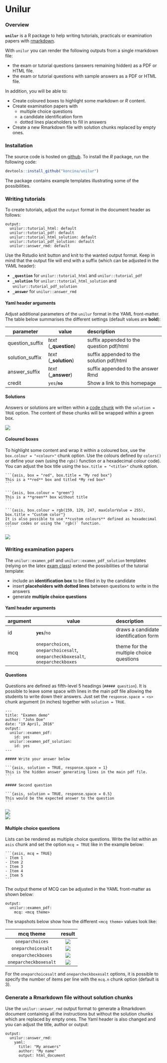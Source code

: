 Unilur
================

### Overview

**`unilur`** is a R package to help writing tutorials, practicals or examination papers with [rmarkdown](http://rmarkdown.rstudio.com/).

With `unilur` you can render the following outputs from a single rmarkdown file:

-   the exam or tutorial questions (answers remaining hidden) as a PDF or HTML file.
-   the exam or tutorial questions with sample answers as a PDF or HTML file.

In addition, you will be able to:

-   Create coloured boxes to highlight some markdown or *R* content.
-   Create examination papers with
    -   multiple choice questions
    -   a candidate identification form
    -   dotted lines placeholders to fill in answers
-   Create a new Rmarkdown file with solution chunks replaced by empty ones.

### Installation

The source code is hosted on [github](https://github.com/koncina/unilur). To install the *R* package, run the following code:

``` r
devtools::install_github("koncina/unilur")
```

The package contains example templates illustrating some of the possibilities.

### Writing tutorials

To create tutorials, adjust the `output` format in the document header as follows:

    output:
      unilur::tutorial_html: default
      unilur::tutorial_pdf: default
      unilur::tutorial_html_solution: default
      unilur::tutorial_pdf_solution: default
      unilur::answer_rmd: default

Use the Rstudio knit button and knit to the wanted output format. Keep in mind that the output file will end with a suffix (which can be adjusted in the YAML header):

-   **`_question`** for `unilur::tutorial_html` and `unilur::tutorial_pdf`
-   **`_solution`** for `unilur::tutorial_html_solution` and `unilur::tutorial_pdf_solution`
-   **`_answer`** for `unilur::answer_rmd`

#### Yaml header arguments

Adjust additional parameters of the `unilur` format in the YAML front-matter. The table below summarises the different settings (default values are **bold**):

| parameter        | value                   | description                              |
|------------------|-------------------------|:-----------------------------------------|
| question\_suffix | *text* (**\_question**) | suffix appended to the question pdf/html |
| solution\_suffix | *text* (**\_solution**) | suffix appended to the solution pdf/html |
| answer\_suffix   | *text* (**\_answer**)   | suffix appended to the answer Rmd        |
| credit           | `yes`/**`no`**          | Show a link to this homepage             |

#### Solutions

Answers or solutions are written within a [code chunk](http://rmarkdown.rstudio.com/authoring_rcodechunks.html) with the `solution = TRUE` option. The content of these chunks will be wrapped within a green box.

<img src="http://eric.koncina.eu/pics/r/unilur/solution.jpg" style="display: block; margin: auto;" />

#### Coloured boxes

To highlight some content and wrap it within a coloured box, use the `box.colour = "<colour>"` chunk option. Use the colours defined by `colors()` or define your own (using the `rgb()` function or a hexadecimal colour code). You can adjust the box title using the `box.title = "<title>"` chunk option.

    ```{asis, box = "red", box.title = "My red box"}
    This is a **red** box and titled *My red box*
    ```

    ```{asis, box.colour = "green"}
    This is a **green** box without title
    ```

    ```{asis, box.colour = rgb(159, 129, 247, maxColorValue = 255), box.title = "Custom color"}
    It is also possible to use **custom colours** defined as hexadecimal colour codes or using the `rgb()` function. 
    ```

<img src="http://eric.koncina.eu/pics/r/unilur/colorbox.jpg" style="display: block; margin: auto;" />

### Writing examination papers

The `unilur::examen_pdf` and `unilur::examen_pdf_solution` templates (relying on the latex [exam class](https://www.ctan.org/pkg/exam)) extend the possibilities of the tutorial template:

-   include an **identification box** to be filled in by the candidate
-   insert **placeholders with dotted lines** between questions to write in the answers
-   generate **multiple choice questions**

#### Yaml header arguments

<table>
<colgroup>
<col width="7%" />
<col width="57%" />
<col width="34%" />
</colgroup>
<thead>
<tr class="header">
<th>argument</th>
<th>value</th>
<th align="left">description</th>
</tr>
</thead>
<tbody>
<tr class="odd">
<td>id</td>
<td><strong><code>yes</code></strong>/<code>no</code></td>
<td align="left">draws a candidate identification form</td>
</tr>
<tr class="even">
<td>mcq</td>
<td><code>oneparchoices</code>, <code>oneparchoicesalt</code>, <code>oneparcheckboxesalt</code>, <code>oneparcheckboxes</code></td>
<td align="left">theme for the multiple choice questions</td>
</tr>
</tbody>
</table>

#### Questions

Questions are defined as fifth-level 5 headings (`##### question`). It is possible to leave some space with lines in the main pdf file allowing the students to write down their answers. Just set the `response.space = <s>` chunk argument (in inches) together with `solution = TRUE`.

    ---
    title: "Examen demo"
    author: "John Doe"
    date: "19 April, 2016"
    output:
      unilur::examen_pdf:
        id: yes
      unilur::examen_pdf_solution:
        id: yes
    ---

    ##### Write your answer below

    ```{asis, solution = TRUE, response.space = 1}
    This is the hidden answer generating lines in the main pdf file.
    ```

    ##### Second question

    ```{asis, solution = TRUE, response.space = 0.5}
    This would be the expected answer to the question
    ```

<img src="http://eric.koncina.eu/pics/r/unilur/exam_questions.jpg" style="display: block; margin: auto;" /><img src="http://eric.koncina.eu/pics/r/unilur/exam_solution.jpg" style="display: block; margin: auto;" />

#### Multiple choice questions

Lists can be rendered as multiple choice questions. Write the list within an `asis` chunk and set the option `mcq = TRUE` like in the example below:

    ```{asis, mcq = TRUE}
    - Item 1
    - Item 2
    - Item 3
    - Item 4
    - Item 5
    ```

The output theme of MCQ can be adjusted in the YAML front-matter as shown below:

    output:
      unilur::examen_pdf:
        mcq: <mcq theme>

The snapshots below show how the different `<mcq theme>` values look like:

|       mcq theme       |                                 result                                |
|:---------------------:|:---------------------------------------------------------------------:|
|    `oneparchoices`    |    ![](http://eric.koncina.eu/pics/r/unilur/mcq_oneparchoices.jpg)    |
|   `oneparchoicesalt`  |   ![](http://eric.koncina.eu/pics/r/unilur/mcq_oneparchoicesalt.jpg)  |
|   `oneparcheckboxes`  |   ![](http://eric.koncina.eu/pics/r/unilur/mcq_oneparcheckboxes.jpg)  |
| `oneparcheckboxesalt` | ![](http://eric.koncina.eu/pics/r/unilur/mcq_oneparcheckboxesalt.jpg) |

For the `oneparchoicesalt` and `oneparcheckboxesalt` options, it is possible to specify the number of items per line with the `mcq.n` chunk option (default is 3).

### Generate a Rmarkdown file without solution chunks

Use the `unilur::answer_rmd` output format to generate a Rmarkdown document containing all the instructions but without the solution chunks which are replaced by empty ones. The Yaml header is also changed and you can adjust the title, author or output:

    output:
      unilur::answer_rmd:
        yaml:
          title: "My answers"
          author: "My name"
          output: html_document
